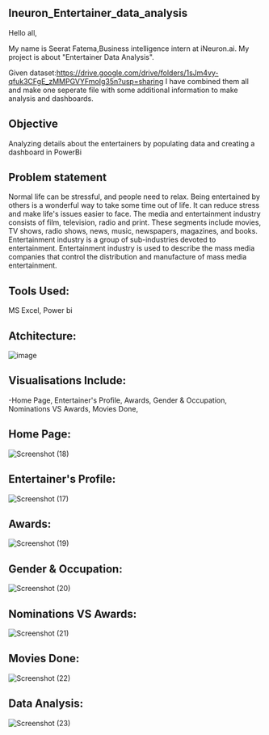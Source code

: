 ## Ineuron_Entertainer_data_analysis
Hello all,

My name is Seerat Fatema,Business intelligence  intern at iNeuron.ai. My project is about "Entertainer Data Analysis".

Given dataset:https://drive.google.com/drive/folders/1sJm4vy-qfuk3CFgE_zMMPGVYFmoIg35n?usp=sharing
I have combined them all and make one seperate file with some additional information to make analysis and dashboards.

## Objective 
Analyzing details about the entertainers by populating data and creating a dashboard in PowerBi

## Problem statement

Normal life can be stressful, and people need to relax. Being entertained by others is a wonderful way to take some time out of life. It can reduce stress and make life's issues easier to face. The media and entertainment industry consists of film, television, radio and print. These segments include movies, TV shows, radio shows, news, music, newspapers, magazines, and books. Entertainment industry is a group of sub-industries devoted to entertainment. Entertainment industry is used to describe the mass media companies that control the distribution and manufacture of mass media entertainment.
## Tools Used:

MS Excel,
Power bi

## Atchitecture:

![image](https://github.com/seeratfatema/Ineuron_-entertainer_data_analysis/assets/115491132/1b17033f-f89c-490e-87bb-d0a3e642a804)

## Visualisations Include:
-Home Page,
Entertainer's Profile,
Awards,
Gender & Occupation,
Nominations VS Awards,
Movies Done,

## Home Page:
![Screenshot (18)](https://github.com/seeratfatema/Ineuron_-entertainer_data_analysis/assets/115491132/627419db-bdfe-43b6-80ba-64ac3e789462)

## Entertainer's Profile:
![Screenshot (17)](https://github.com/seeratfatema/Ineuron_-entertainer_data_analysis/assets/115491132/90a804e6-4219-4fec-ad1f-8ca9e9247b06)

## Awards:
![Screenshot (19)](https://github.com/seeratfatema/Ineuron_-entertainer_data_analysis/assets/115491132/dcaf0c05-fd07-4f33-aa9e-0ac1fb67d3bd)

## Gender & Occupation:
![Screenshot (20)](https://github.com/seeratfatema/Ineuron_-entertainer_data_analysis/assets/115491132/e718e753-ad7b-4ed9-bc2f-8576ab637026)

## Nominations VS Awards:
![Screenshot (21)](https://github.com/seeratfatema/Ineuron_-entertainer_data_analysis/assets/115491132/9a74543c-12c9-4cad-b314-d815ee8d9bec)

## Movies Done:
![Screenshot (22)](https://github.com/seeratfatema/Ineuron_-entertainer_data_analysis/assets/115491132/e546f60c-338b-43cf-b43e-964ba47060ac)

## Data Analysis:
![Screenshot (23)](https://github.com/seeratfatema/Ineuron_-entertainer_data_analysis/assets/115491132/bfb9bb3c-f1ba-4a9d-8576-9c9b1212a082)

